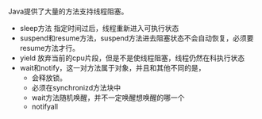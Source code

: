 ###
Java提供了大量的方法支持线程阻塞。

* sleep方法 指定时间过后，线程重新进入可执行状态
* suspend和resume方法，suspend方法进去阻塞状态不会自动恢复，必须要resume方法才行。
* yield 放弃当前的cpu片段，但是不是使线程阻塞，线程仍然在科执行状态
* wait和notify，这一对方法属于对象，并且和其他不同的是，
	* 会释放锁。
	* 必须在synchronizd方法块中
	* wait方法随机唤醒，并不一定唤醒想唤醒的哪一个
	* notifyall

